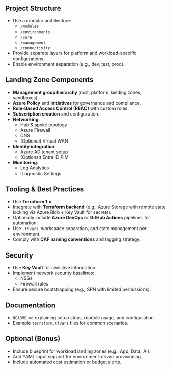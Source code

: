 ## Project Structure

- Use a modular architecture:
  - `/modules`
  - `/environments`
  - `/core`
  - `/management`
  - `/connectivity`
- Provide separate layers for platform and workload-specific configurations.
- Enable environment separation (e.g., dev, test, prod).

## Landing Zone Components

- **Management group hierarchy** (root, platform, landing zones, sandboxes).
- **Azure Policy** and **Initiatives** for governance and compliance.
- **Role-Based Access Control (RBAC)** with custom roles.
- **Subscription creation** and configuration.
- **Networking**:
  - Hub & spoke topology
  - Azure Firewall
  - DNS
  - (Optional) Virtual WAN
- **Identity integration**:
  - Azure AD tenant setup
  - (Optional) Entra ID PIM
- **Monitoring**:
  - Log Analytics
  - Diagnostic Settings

## Tooling & Best Practices

- Use **Terraform 1.x**.
- Integrate with **Terraform backend** (e.g., Azure Storage with remote state locking via Azure Blob + Key Vault for secrets).
- Optionally include **Azure DevOps** or **GitHub Actions** pipelines for automation.
- Use `.tfvars`, workspace separation, and state management per environment.
- Comply with **CAF naming conventions** and tagging strategy.

## Security

- Use **Key Vault** for sensitive information.
- Implement network security baselines:
  - NSGs
  - Firewall rules
- Ensure secure bootstrapping (e.g., SPN with limited permissions).

## Documentation

- `README.md` explaining setup steps, module usage, and configuration.
- Example `terraform.tfvars` files for common scenarios.

## Optional (Bonus)

- Include blueprint for workload landing zones (e.g., App, Data, AI).
- Add YAML input support for environment-driven provisioning.
- Include automated cost estimation or budget alerts.
